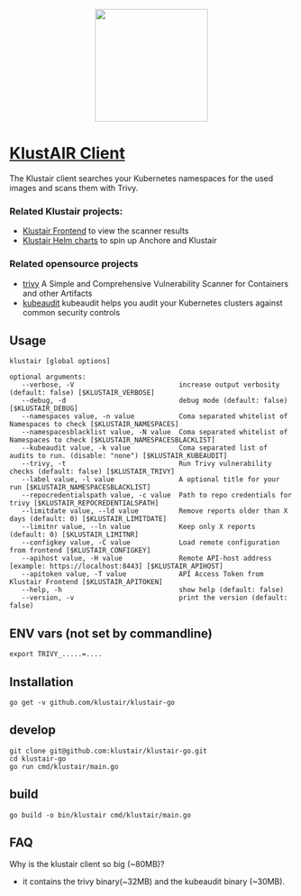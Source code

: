 <p align="center"><img src="https://raw.githubusercontent.com/mms-gianni/klustair-frontend/master/docs/img/klustair.png" width="200"></p>

# <a href='https://github.com/mms-gianni/klustair'>KlustAIR Client</a>
The Klustair client searches your Kubernetes namespaces for the used images and scans them with Trivy.

### Related Klustair projects: 
- <a href="https://github.com/mms-gianni/klustair-frontend">Klustair Frontend</a> to view the scanner results
- <a href="https://github.com/mms-gianni/klustair-helm">Klustair Helm charts</a> to spin up Anchore and Klustair

### Related opensource projects
- <a href="https://github.com/aquasecurity/trivy">trivy</a> A Simple and Comprehensive Vulnerability Scanner for Containers and other Artifacts
- <a href="https://github.com/Shopify/kubeaudit">kubeaudit</a> kubeaudit helps you audit your Kubernetes clusters against common security controls

## Usage
```
klustair [global options]

optional arguments:
   --verbose, -V                          increase output verbosity (default: false) [$KLUSTAIR_VERBOSE]
   --debug, -d                            debug mode (default: false) [$KLUSTAIR_DEBUG]
   --namespaces value, -n value           Coma separated whitelist of Namespaces to check [$KLUSTAIR_NAMESPACES]
   --namespacesblacklist value, -N value  Coma separated whitelist of Namespaces to check [$KLUSTAIR_NAMESPACESBLACKLIST]
   --kubeaudit value, -k value            Coma separated list of audits to run. (disable: "none") [$KLUSTAIR_KUBEAUDIT]
   --trivy, -t                            Run Trivy vulnerability checks (default: false) [$KLUSTAIR_TRIVY]
   --label value, -l value                A optional title for your run [$KLUSTAIR_NAMESPACESBLACKLIST]
   --repocredentialspath value, -c value  Path to repo credentials for trivy [$KLUSTAIR_REPOCREDENTIALSPATH]
   --limitdate value, --ld value          Remove reports older than X days (default: 0) [$KLUSTAIR_LIMITDATE]
   --limitnr value, --ln value            Keep only X reports (default: 0) [$KLUSTAIR_LIMITNR]
   --configkey value, -C value            Load remote configuration from frontend [$KLUSTAIR_CONFIGKEY]
   --apihost value, -H value              Remote API-host address [example: https://localhost:8443] [$KLUSTAIR_APIHOST]
   --apitoken value, -T value             API Access Token from Klustair Frontend [$KLUSTAIR_APITOKEN]
   --help, -h                             show help (default: false)
   --version, -v                          print the version (default: false)
```

## ENV vars (not set by commandline)
```
export TRIVY_.....=....
```

## Installation
```
go get -v github.com/klustair/klustair-go
```

## develop
```
git clone git@github.com:klustair/klustair-go.git
cd klustair-go
go run cmd/klustair/main.go
```

## build
```
go build -o bin/klustair cmd/klustair/main.go
```

## FAQ
Why is the klustair client so big (~80MB)? 
 - it contains the trivy binary(~32MB) and the kubeaudit binary (~30MB).

 